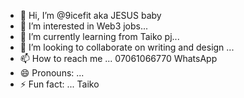 - 👋 Hi, I’m @9icefit aka JESUS baby
- 👀 I’m interested in Web3 jobs...
- 🌱 I’m currently learning from Taiko pj...
- 💞️ I’m looking to collaborate on writing and design ...
- 📫 How to reach me ... 07061066770 WhatsApp
- 😄 Pronouns: ...
- ⚡ Fun fact: ... Taiko

<!---
9icefit/9icefit is a ✨ special ✨ repository because its `README.md` (this file) appears on your GitHub profile.
You can click the Preview link to take a look at your changes.
--->
